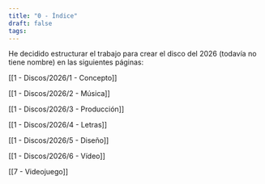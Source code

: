 ```yaml
---
title: "0 - Índice"
draft: false
tags:
---
```

He decidido estructurar el trabajo para crear el disco del 2026 (todavía no tiene nombre) en las siguientes páginas:

[[1 - Discos/2026/1 - Concepto]]

[[1 - Discos/2026/2 - Música]]

[[1 - Discos/2026/3 - Producción]]

[[1 - Discos/2026/4 - Letras]]

[[1 - Discos/2026/5 - Diseño]]

[[1 - Discos/2026/6 - Vídeo]]

[[7 - Videojuego]]
